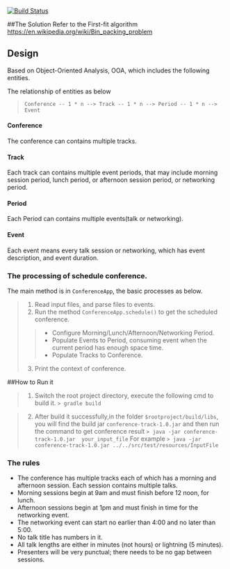 [![Build Status](https://travis-ci.org/lannerate/conference-track.svg?branch=master)](https://travis-ci.org/lannerate/conference-track)


##The Solution
Refer to the First-fit algorithm https://en.wikipedia.org/wiki/Bin_packing_problem

## Design
Based on Object-Oriented Analysis, OOA, which includes the following entities.

The relationship of entities as below
> `Conference -- 1 * n --> Track -- 1 * n --> Period -- 1 * n --> Event `

#### Conference 
The conference can contains multiple tracks.
#### Track
Each track can contains multiple event periods, that may include morning session period, lunch period, or afternoon session period, or networking period.
#### Period
Each Period can contains multiple events(talk or networking). 
#### Event
Each event means every talk session or networking, which has event description, and event duration.

### The processing of schedule conference.
The main method is in `ConferenceApp`, the basic processes as below.
> 1. Read input files, and parse files to events.
> 2. Run the method `ConferenceApp.schedule()` to get the scheduled conference.
> > * Configure Morning/Lunch/Afternoon/Networking Period.
> > * Populate Events to Period, consuming event when the current period has enough space time.
> > * Populate Tracks to Conference.
> 3. Print the context of conference.

##How to Run it

> 1. Switch the root project directory, execute the following cmd to build it.
> `> gradle build`

> 2. After build it successfully,in the folder `$rootproject/build/libs`, you will find the build jar `conference-track-1.0.jar`
> and then run the command to get conference result 
>`> java -jar conference-track-1.0.jar  your_input_file`
> For example
>`> java -jar conference-track-1.0.jar ../../src/test/resources/InputFile`

### The rules

- The conference has multiple tracks each of which has a morning and afternoon session.
Each session contains multiple talks.
- Morning sessions begin at 9am and must finish before 12 noon, for lunch.
- Afternoon sessions begin at 1pm and must finish in time for the networking event.
- The networking event can start no earlier than 4:00 and no later than 5:00.
- No talk title has numbers in it.
- All talk lengths are either in minutes (not hours) or lightning (5 minutes).
- Presenters will be very punctual; there needs to be no gap between sessions.